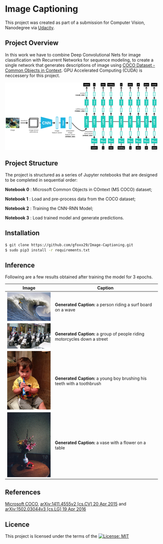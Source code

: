# Image Captioning
This project was created as part of a submission for Computer Vision, Nanodegree  via [Udacity](https://eu.udacity.com/course/computer-vision-nanodegree--nd891). 

## Project Overview
In this work we have to combine Deep Convolutional Nets for image classification  with Recurrent Networks for sequence modeling, to create a single network that generates descriptions of image using [COCO Dataset - Common Objects in Context](http://cocodataset.org/). GPU Accelerated Computing (CUDA) is neccessery for this project.

<p align="center"> <img src="images/encoder-decoder.png" align="middle" alt="drawing" width="900px"> </p> 

## Project Structure
The project is structured as a series of Jupyter notebooks that are designed to be completed in sequential order:

__Notebook 0__ : Microsoft Common Objects in COntext (MS COCO) dataset;

__Notebook 1__ : Load and pre-process data from the COCO dataset;

__Notebook 2__ : Training the CNN-RNN Model;

__Notebook 3__ : Load trained model and generate predictions.

## Installation
```sh
$ git clone https://github.com/gfoxx29/Image-Captioning.git
$ sudo pip3 install -r requirements.txt
```

## Inference
Following are a few results obtained after training the model for 3 epochs.

Image | Caption 
--- | --- 
<img src="images/Surf.png" width="200"> | **Generated Caption:** a person riding a surf board on a wave
<img src="images/motorcycle.png" width="200"> | **Generated Caption:** a group of people riding motorcycles down a street
<img src="images/boy.png" width="200">  | **Generated Caption:** a young boy brushing his teeth with a toothbrush
<img src="images/vase.png" width="200"> | **Generated Caption:** a vase with a flower on a table

## References
[Microsoft COCO](https://arxiv.org/pdf/1405.0312.pdf), [arXiv:1411.4555v2 [cs.CV] 20 Apr 2015](https://arxiv.org/pdf/1411.4555.pdf) </li>
and [arXiv:1502.03044v3 [cs.LG] 19 Apr 2016](https://arxiv.org/pdf/1502.03044.pdf)

## Licence
This project is licensed under the terms of the [![License: MIT](https://img.shields.io/badge/License-MIT-yellow.svg)](https://opensource.org/licenses/MIT)
